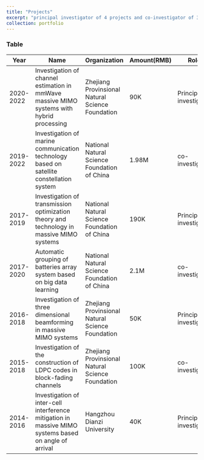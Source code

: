 ```yaml
---
title: "Projects"
excerpt: "principal investigator of 4 projects and co-investigator of 3 projects"
collection: portfolio
---
```

### Table

| Year                   |    Name  | Organization | Amount(RMB)  |   Role|
| ---------------- | ------------------|----|--------------|--------|
| 2020-2022      | Investigation of channel estimation in mmWave massive MIMO systems with hybrid processing| Zhejiang Provinsional Natural Science Foundation|      90K| Principal investigator|
|  2019-2022     | Investigation of marine communication technology based on satellite constellation system| National Natural Science Foundation of China|      1.98M| co-investigator|
| 2017-2019    | Investigation of transmission optimization theory and technology in massive MIMO systems| National Natural Science Foundation of China|      190K| Principal investigator|
| 2017-2020     | Automatic grouping of batteries array system based on big data learning| National Natural Science Foundation of China|      2.1M| co-investigator|
| 2016-2018      | Investigation of three dimensional beamforming in massive MIMO systems| Zhejiang Provinsional Natural Science Foundation|      50K| Principal investigator|
| 2015-2018     | Investigation of the construction of  LDPC codes in block-fading channels| Zhejiang Provinsional Natural Science Foundation|      100K| co-investigator|
| 2014-2016      | Investigation of inter-cell interference mitigation in massive MIMO systems based on angle of arrival| Hangzhou Dianzi University|      40K| Principal investigator|

